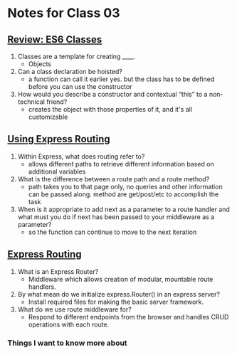 # Notes for Class 03

## [Review: ES6 Classes](https://developer.mozilla.org/en-US/docs/Web/JavaScript/Reference/Classes)

1. Classes are a template for creating ____.
    * Objects
2. Can a class declaration be hoisted?
    * a function can call it earlier yes. but the class has to be defined before you can use the constructor
3. How would you describe a constructor and contextual “this” to a non-technical friend?
    * creates the object with those properties of it, and it's all customizable

## [Using Express Routing](https://expressjs.com/en/guide/routing.html)

1. Within Express, what does routing refer to?
    * allows different paths to retrieve different information based on additional variables
2. What is the difference between a route path and a route method?
    * path takes you to that page only, no queries and other information can be passed along. method are get/post/etc to accomplish the task
3. When is it appropriate to add next as a parameter to a route handler and what must you do if next has been passed to your middleware as a parameter?
    * so the function can continue to move to the next iteration

## [Express Routing](https://scotch.io/tutorials/learn-to-use-the-new-router-in-expressjs-4)

1. What is an Express Router?
    * Middleware which allows creation of modular, mountable route handlers.
2. By what mean do we initialize express.Router() in an express server?
    * Install required files for making the basic server framework.
3. What do we use route middleware for?
    * Respond to different endpoints from the browser and handles CRUD operations with each route.

### Things I want to know more about
